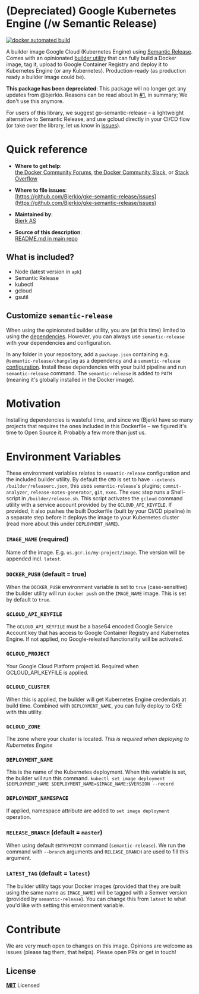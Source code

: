 # (Depreciated) Google Kubernetes Engine (/w Semantic Release)

[![docker automated build](https://img.shields.io/docker/cloud/automated/bjerk/gke-semantic-release.svg)](https://hub.docker.com/r/bjerk/gke-semantic-release)

A builder image Google Cloud (Kubernetes Engine) using [Semantic Release](https://github.com/semantic-release/semantic-release). Comes with an opinionated [builder utility](/src/release.sh) that can fully build a Docker image, tag it, upload to Google Container Registry and deploy it to Kubernetes Engine (or any Kubernetes). Production-ready (as production ready a builder image could be).

**This package has been depreciated**: This package will no longer get any updates from @bjerkio. Reasons can be read about in [#1](https://github.com/bjerkio/gke-semantic-release/issues/1), in summary; We don't use this anymore. 

For users of this library, we suggest go-semantic-release – a lightweight alternative to Semantic Release, and use gcloud directly in your CI/CD flow (or take over the library, let us know in [issues](https://github.com/Bjerkio/gke-semantic-release/issues)).


# Quick reference

-	**Where to get help**:  
	[the Docker Community Forums](https://forums.docker.com/), [the Docker Community Slack](https://blog.docker.com/2016/11/introducing-docker-community-directory-docker-community-slack/), or [Stack Overflow](https://stackoverflow.com/search?tab=newest&q=docker)

-	**Where to file issues**:  
	[https://github.com/Bjerkio/gke-semantic-release/issues](https://github.com/Bjerkio/gke-semantic-release/issues)

-	**Maintained by**:  
	[Bjerk AS](https://github.com/Bjerkio)

-	**Source of this description**:  
	[README.md in main repo](https://github.com/Bjerkio/gke-semantic-release)

## What is included?

 - Node (latest version in `apk`)
 - Semantic Release
 - kubectl
 - gcloud
 - gsutil

## Customize `semantic-release`
When using the opinionated builder utility, you are (at this time) limited to using the [dependencies](src/package.json). However, you can always use `semantic-release` with your
dependencies and configuration. 

In any folder in your repository, add a `package.json` containing e.g. `@semantic-release/changelog` as a dependency and a `semantic-release` [configuration](https://semantic-release.gitbook.io/semantic-release/usage/configuration). Install these dependencies with your build pipeline and run `semantic-release` command. The `semantic-release` is added to `PATH` (meaning it's globally installed in the Docker image).

# Motivation
Installing dependencies is wasteful time, and since we (Bjerk) have so many projects that requires the ones included in this Dockerfile – we figured it's time to Open Source it. Probably a few more than just us.


# Environment Variables
These environment variables relates to `semantic-release` configuration and the included builder utility. By default the `CMD` is set to have `--extends /builder/releaserc.json`, this uses `semantic-release`'s plugins; `commit-analyzer`, `release-notes-generator`, `git`, `exec`.
The `exec` step runs a Shell-script in `/builder/release.sh`. This script activates the `gcloud` command utility with a service account provided by the `GCLOUD_API_KEYFILE`. If provided, it also pushes the built Dockerfile (built by your CI/CD pipeline) in a separate step before it deploys the image to your Kubernetes cluster (read more about this under `DEPLOYMENT_NAME`).

### `IMAGE_NAME` (required)
Name of the image. E.g. `us.gcr.io/my-project/image`. The version will be appended incl. `latest`.

### `DOCKER_PUSH` (default = true)
When the `DOCKER_PUSH` environment variable is set to `true` (case-sensitive) the builder utility
will run `docker push` on the `IMAGE_NAME` image. This is set by default to `true`.

### `GCLOUD_API_KEYFILE`
The `GCLOUD_API_KEYFILE` must be a base64 encoded Google Service Account key that
has access to Google Container Registry and Kubernetes Engine. If not applied,
no Google-releated functionality will be activated.

### `GCLOUD_PROJECT`
Your Google Cloud Platform project id. Required when GCLOUD_API_KEYFILE is applied.

### `GCLOUD_CLUSTER`
When this is applied, the builder will get Kubernetes Engine credentials at build time.
Combined with `DEPLOYMENT_NAME`, you can fully deploy to GKE with this utility.

### `GCLOUD_ZONE`
The zone where your cluster is located. *This is required when deploying to Kubernetes Engine* 

### `DEPLOYMENT_NAME`
This is the name of the Kubernetes deployment. When this variable is set, the builder will
run this command.
`kubectl set image deployment $DEPLOYMENT_NAME $DEPLOYMENT_NAME=$IMAGE_NAME:$VERSION --record`

### `DEPLOYMENT_NAMESPACE`
If applied, namespace attribute are added to `set image deployment` operation.

### `RELEASE_BRANCH` (default = `master`)
When using default `ENTRYPOINT` command (`semantic-release`). We run the command with `--branch` arguments and `RELEASE_BRANCH` are used to fill this argument.

### `LATEST_TAG` (default = `latest`)
The builder utility tags your Docker images (provided that they are built using the same name
as `IMAGE_NAME`) will be tagged with a Semver version (provided by `semantic-release`). You
can change this from `latest` to what you'd like with setting this environment variable.

# Contribute

We are very much open to changes on this image. Opinions are welcome as issues (please tag them, that helps). Please open PRs or get in touch!

## License

**[MIT](LICENSE)** Licensed
